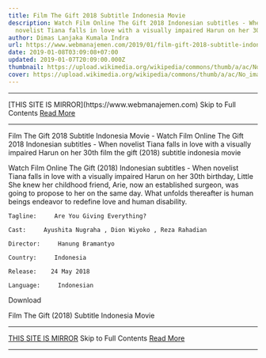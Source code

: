 ```yaml
---
title: Film The Gift 2018 Subtitle Indonesia Movie
description: Watch Film Online The Gift 2018 Indonesian subtitles - When
  novelist Tiana falls in love with a visually impaired Harun on her 30th
author: Dimas Lanjaka Kumala Indra
url: https://www.webmanajemen.com/2019/01/film-gift-2018-subtitle-indonesia-movie.html
date: 2019-01-08T03:09:08+07:00
updated: 2019-01-07T20:09:00.000Z
thumbnail: https://upload.wikimedia.org/wikipedia/commons/thumb/a/ac/No_image_available.svg/2048px-No_image_available.svg.png
cover: https://upload.wikimedia.org/wikipedia/commons/thumb/a/ac/No_image_available.svg/2048px-No_image_available.svg.png
---
```


<hr/> [THIS SITE IS MIRROR](https://www.webmanajemen.com) Skip to Full Contents <a href="https://www.webmanajemen.com/2019/01/film-gift-2018-subtitle-indonesia-movie.html" rel="follow" class="button" id="read-more">Read More</a> <hr/> Film The Gift 2018 Subtitle Indonesia Movie - Watch Film Online The Gift 2018 Indonesian subtitles - When novelist Tiana falls in love with a visually impaired Harun on her 30th film the gift (2018) subtitle indonesia  movie
  
  
  
  Watch Film Online The Gift (2018) Indonesian subtitles - When novelist Tiana falls in love with a visually impaired Harun on her 30th birthday, Little She knew her childhood friend, Arie, now an established surgeon, was going to propose to her on the same day.  What unfolds thereafter is human beings endeavor to redefine love and human disability. 
  
  
    Tagline:     Are You Giving Everything?   
  
    Cast:     Ayushita Nugraha , Dion Wiyoko , Reza Rahadian   
  
    Director:     Hanung Bramantyo   
  
    Country:     Indonesia   
  
    Release:    24 May 2018   
  
    Language:     Indonesian   
  
  
  

   Download 

  


  
  
  Film The Gift (2018) Subtitle Indonesia Movie <hr/> [THIS SITE IS MIRROR](https://www.webmanajemen.com) Skip to Full Contents <a href="https://www.webmanajemen.com/2019/01/film-gift-2018-subtitle-indonesia-movie.html" rel="follow" class="button" id="read-more">Read More</a> <hr/>